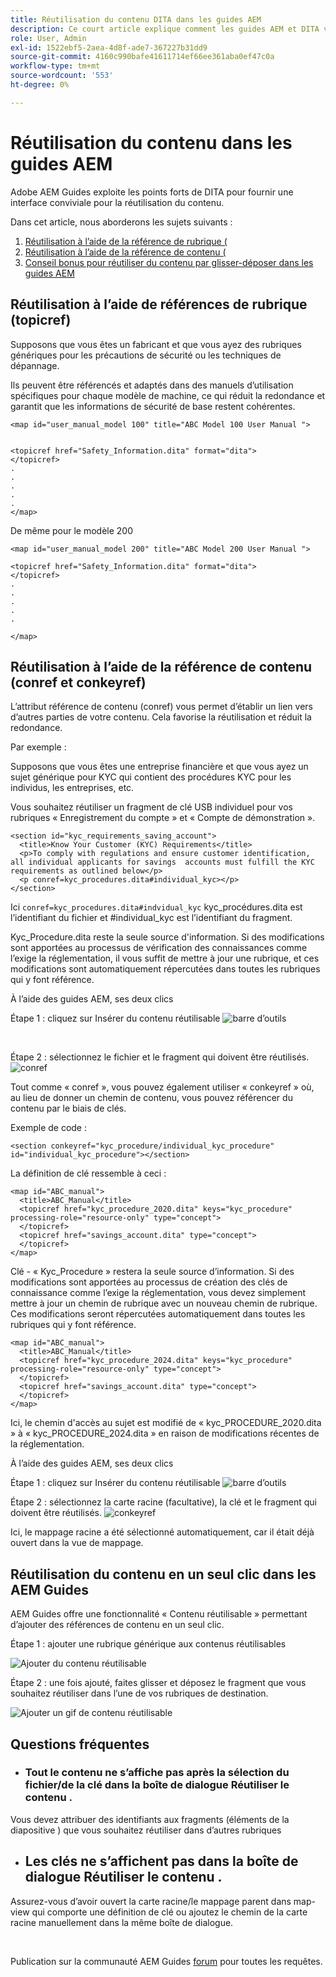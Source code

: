 ```yaml
---
title: Réutilisation du contenu DITA dans les guides AEM
description: Ce court article explique comment les guides AEM et DITA vous aident à gagner du temps et à économiser des efforts lors de l’utilisation de la réutilisation du contenu
role: User, Admin
exl-id: 1522ebf5-2aea-4d8f-ade7-367227b31dd9
source-git-commit: 4160c990bafe41611714ef66ee361aba0ef47c0a
workflow-type: tm+mt
source-wordcount: '553'
ht-degree: 0%

---
```


# Réutilisation du contenu dans les guides AEM

Adobe AEM Guides exploite les points forts de DITA pour fournir une interface conviviale pour la réutilisation du contenu.

Dans cet article, nous aborderons les sujets suivants :

1. [Réutilisation à l’aide de la référence de rubrique (](#reusability-using-topic-referencestopicref)
2. [Réutilisation à l’aide de la référence de contenu (](#reusability-using-content-reference-conref--conkeyref)
3. [Conseil bonus pour réutiliser du contenu par glisser-déposer dans les guides AEM](#reuse-content-with-a-single-click-in-aem-guides)

## Réutilisation à l’aide de références de rubrique (topicref)



Supposons que vous êtes un fabricant et que vous ayez des rubriques génériques pour les précautions de sécurité ou les techniques de dépannage.

Ils peuvent être référencés et adaptés dans des manuels d’utilisation spécifiques pour chaque modèle de machine, ce qui réduit la redondance et garantit que les informations de sécurité de base restent cohérentes.

```
<map id="user_manual_model 100" title="ABC Model 100 User Manual ">


<topicref href="Safety_Information.dita" format="dita">
</topicref>
.
.
.
.
.
</map>
```


De même pour le modèle 200

```
<map id="user_manual_model 200" title="ABC Model 200 User Manual ">

<topicref href="Safety_Information.dita" format="dita">
</topicref>
.
.
.
.
.
  
</map>
```

## Réutilisation à l’aide de la référence de contenu (conref et conkeyref)

L’attribut référence de contenu (conref) vous permet d’établir un lien vers d’autres parties de votre contenu. Cela favorise la réutilisation et réduit la redondance.

Par exemple :

Supposons que vous êtes une entreprise financière et que vous ayez un sujet générique pour KYC qui contient des procédures KYC pour les individus, les entreprises, etc.

Vous souhaitez réutiliser un fragment de clé USB individuel pour vos rubriques « Enregistrement du compte » et « Compte de démonstration ».

```
<section id="kyc_requirements_saving_account">
  <title>Know Your Customer (KYC) Requirements</title>
  <p>To comply with regulations and ensure customer identification, all individual applicants for savings  accounts must fulfill the KYC requirements as outlined below</p>
  <p conref=kyc_procedures.dita#individual_kyc></p>
</section>
```

Ici `conref=kyc_procedures.dita#indvidual_kyc` kyc_procédures.dita est l’identifiant du fichier et #individual_kyc est l’identifiant du fragment.

Kyc_Procedure.dita reste la seule source d&#39;information. Si des modifications sont apportées au processus de vérification des connaissances comme l’exige la réglementation, il vous suffit de mettre à jour une rubrique, et ces modifications sont automatiquement répercutées dans toutes les rubriques qui y font référence.

À l’aide des guides AEM, ses deux clics

Étape 1 : cliquez sur Insérer du contenu réutilisable
![barre d’outils](../../assets/publishing/content-reusability_image1.png)

<br>

Étape 2 : sélectionnez le fichier et le fragment qui doivent être réutilisés.
![conref](../../assets/publishing/content-reusability_image2.png)

Tout comme « conref », vous pouvez également utiliser « conkeyref » où, au lieu de donner un chemin de contenu, vous pouvez référencer du contenu par le biais de clés.

Exemple de code :

```
<section conkeyref="kyc_procedure/individual_kyc_procedure" id="individual_kyc_procedure"></section>
```

La définition de clé ressemble à ceci :

```
<map id="ABC_manual">
  <title>ABC_Manual</title>
  <topicref href="kyc_procedure_2020.dita" keys="kyc_procedure" processing-role="resource-only" type="concept">
  </topicref>
  <topicref href="savings_account.dita" type="concept">
  </topicref>
</map>
```

Clé - « Kyc_Procedure » restera la seule source d’information. Si des modifications sont apportées au processus de création des clés de connaissance comme l’exige la réglementation, vous devez simplement mettre à jour un chemin de rubrique avec un nouveau chemin de rubrique. Ces modifications seront répercutées automatiquement dans toutes les rubriques qui y font référence.

```
<map id="ABC_manual">
  <title>ABC_Manual</title>
  <topicref href="kyc_procedure_2024.dita" keys="kyc_procedure" processing-role="resource-only" type="concept">
  </topicref>
  <topicref href="savings_account.dita" type="concept">
  </topicref>
</map>
```

Ici, le chemin d&#39;accès au sujet est modifié de « kyc_PROCEDURE_2020.dita » à « kyc_PROCEDURE_2024.dita » en raison de modifications récentes de la réglementation.

À l’aide des guides AEM, ses deux clics

Étape 1 : cliquez sur Insérer du contenu réutilisable
![barre d’outils](../../assets/publishing/content-reusability_image1.png)

Étape 2 : sélectionnez la carte racine (facultative), la clé et le fragment qui doivent être réutilisés.
![conkeyref](../../assets/publishing/content-reusability_image3.png)

Ici, le mappage racine a été sélectionné automatiquement, car il était déjà ouvert dans la vue de mappage.


## Réutilisation du contenu en un seul clic dans les AEM Guides

AEM Guides offre une fonctionnalité « Contenu réutilisable » permettant d’ajouter des références de contenu en un seul clic.

Étape 1 : ajouter une rubrique générique aux contenus réutilisables

![Ajouter du contenu réutilisable](../../assets/publishing/content-reusability_image4.png)

Étape 2 : une fois ajouté, faites glisser et déposez le fragment que vous souhaitez réutiliser dans l’une de vos rubriques de destination.

![Ajouter un gif de contenu réutilisable](../../assets/publishing/content-reusability_image5.gif)



## Questions fréquentes

- ### Tout le contenu ne s’affiche pas après la sélection du fichier/de la clé dans la boîte de dialogue Réutiliser le contenu .

Vous devez attribuer des identifiants aux fragments (éléments de la diapositive ) que vous souhaitez réutiliser dans d’autres rubriques

- ## Les clés ne s’affichent pas dans la boîte de dialogue Réutiliser le contenu .

Assurez-vous d’avoir ouvert la carte racine/le mappage parent dans map-view qui comporte une définition de clé ou ajoutez le chemin de la carte racine manuellement dans la même boîte de dialogue.


<br>


Publication sur la communauté AEM Guides [forum](https://experienceleaguecommunities.adobe.com/t5/experience-manager-guides/ct-p/aem-xml-documentation) pour toutes les requêtes.
